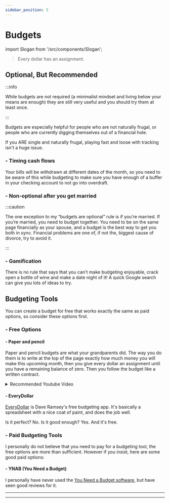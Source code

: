```yaml
---
sidebar_position: 5
---
```


# Budgets

import Slogan from '/src/components/Slogan';

>Every dollar has an assignment.

## Optional, But Recommended

:::info

While budgets are not required (a minimalist mindset and living below your means are enough) they are still very useful and you should try them at least once.

:::

Budgets are especially helpful for people who are not naturally frugal, or people who are currently digging themselves out of a financial hole. 

If you ARE single and naturally frugal, playing fast and loose with tracking isn't a huge issue.

### - Timing cash flows

Your bills will be withdrawn at different dates of the month, so you need to be aware of this while budgeting to make sure you have enough of a buffer in your checking account to not go into overdraft.

### - Non-optional after you get married

:::caution

The one exception to my “budgets are optional” rule is if you’re married. If you’re married, you need to budget together. You need to be on the same page financially as your spouse, and a budget is the best way to get you both in sync. Financial problems are one of, if not the, biggest cause of divorce, try to avoid it.

:::

### - Gamification

There is no rule that says that you can't make budgeting enjoyable, crack open a bottle of wine and make a date night of it! A quick Google search can give you lots of ideas to try.

## Budgeting Tools

You can create a budget for free that works exactly the same as paid options, so consider these options first.

### - Free Options

#### - Paper and pencil

Paper and pencil budgets are what your grandparents did. The way you do them is to write at the top of the page exactly how much money you will make this upcoming month, then you give every dollar an assignment until you have a remaining balance of zero. Then you follow the budget like a written contract.

<details>
  <summary>Recommended Youtube Video</summary>
  <div>
    <iframe width="600" height="333" src="https://www.youtube.com/embed/7lHNMGoACdQ" title="YouTube video player" frameborder="0" allow="accelerometer; autoplay; clipboard-write; encrypted-media; gyroscope; picture-in-picture" allowfullscreen></iframe>
  </div>
</details>

#### - EveryDollar

[EveryDollar](https://www.ramseysolutions.com/ramseyplus/everydollar) is Dave Ramsey's free budgeting app. It's basically a spreadsheet with a nice coat of paint, and does the job well.

Is it perfect? No. Is it good enough? Yes. And it's free.

### - Paid Budgeting Tools

I personally do not believe that you need to pay for a budgeting tool, the free options are more than sufficient. However if you insist, here are some good paid options:

#### - YNAB (You Need a Budget)

I personally have never used the [You Need a Budget software](https://www.youneedabudget.com/), but have seen good reviews for it.

---
<Slogan/>

---